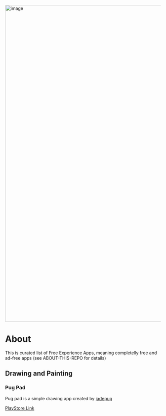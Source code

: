 <img width="1536" height="1024" alt="image" src="https://github.com/user-attachments/assets/55e52258-d0f9-406c-a96a-0e0886a9868a" />


# About
This is curated list of Free Experience Apps, meaning completelly free and ad-free apps (see ABOUT-THIS-REPO for details)


## Drawing and Painting
###  Pug Pad
Pug pad is a simple drawing app created by [jadepug](https://www.reddit.com/user/jadepug/)

[PlayStore Link](https://play.google.com/store/apps/details?id=jadepug.pugpad)

